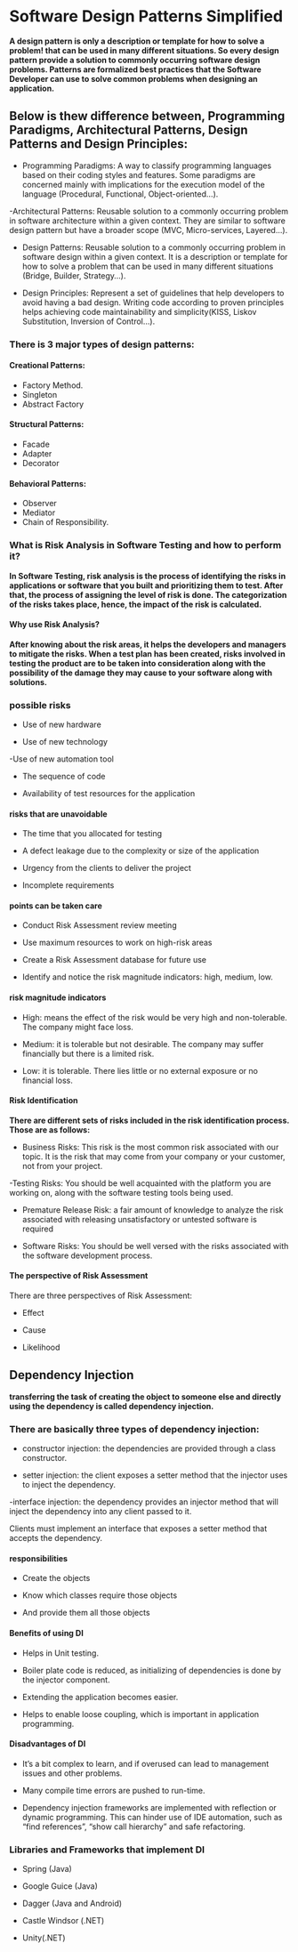 # Software Design Patterns Simplified

**A design pattern is only a description or template for how to solve a problem! that can be used in many different situations. So every design pattern provide a solution to commonly occurring software design problems. Patterns are formalized best practices that the Software Developer can use to solve common problems when designing an application.**

## Below is thew difference between, Programming Paradigms, Architectural Patterns, Design Patterns and Design Principles:

- Programming Paradigms: A way to classify programming languages based on their coding styles and features. Some paradigms are concerned mainly with implications for the execution model of the language (Procedural, Functional, Object-oriented…).

-Architectural Patterns: Reusable solution to a commonly occurring problem in software architecture within a given context. They are similar to software design pattern but have a broader scope (MVC, Micro-services, Layered...).

- Design Patterns: Reusable solution to a commonly occurring problem in software design within a given context. It is a description or template for how to solve a problem that can be used in many different situations (Bridge, Builder, Strategy…).

- Design Principles: Represent a set of guidelines that help developers to avoid having a bad design. Writing code according to proven principles helps achieving code maintainability and simplicity(KISS, Liskov Substitution, Inversion of Control…).

### There is 3 major types of design patterns:

#### Creational Patterns:
- Factory Method. 
- Singleton
- Abstract Factory

#### Structural Patterns:
- Facade
- Adapter
- Decorator

#### Behavioral Patterns:
- Observer
- Mediator
- Chain of Responsibility.


### What is Risk Analysis in Software Testing and how to perform it?

**In Software Testing, risk analysis is the process of identifying the risks in applications or software that you built and prioritizing them to test. After that, the process of assigning the level of risk is done. The categorization of the risks takes place, hence, the impact of the risk is calculated.**

#### Why use Risk Analysis?

**After knowing about the risk areas, it helps the developers and managers to mitigate the risks. When a test plan has been created, risks involved in testing the product are to be taken into consideration along with the possibility of the damage they may cause to your software along with solutions.**

### possible risks 

- Use of new hardware

- Use of new technology

-Use of new automation tool

- The sequence of code

- Availability of test resources for the application

####  risks that are unavoidable

- The time that you allocated for testing

- A defect leakage due to the complexity or size of the application

- Urgency from the clients to deliver the project

- Incomplete requirements

#### points can be taken care

- Conduct Risk Assessment review meeting

- Use maximum resources to work on high-risk areas

- Create a Risk Assessment database for future use

- Identify and notice the risk magnitude indicators: high, medium, low.

#### risk magnitude indicators

- High: means the effect of the risk would be very high and non-tolerable. The company might face loss.

- Medium: it is tolerable but not desirable. The company may suffer financially but there is a limited risk.

- Low: it is tolerable. There lies little or no external exposure or no financial loss.



#### Risk Identification

**There are different sets of risks included in the risk identification process. Those are as follows:**

- Business Risks: This risk is the most common risk associated with our topic. It is the risk that may come from your company or your customer, not from your project.

-Testing Risks: You should be well acquainted with the platform you are working on, along with the software testing tools being used.

- Premature Release Risk: a fair amount of knowledge to analyze the risk associated with releasing unsatisfactory or untested software is required

- Software Risks: You should be well versed with the risks associated with the software development process.

#### The perspective of Risk Assessment

There are three perspectives of Risk Assessment:

- Effect

- Cause

- Likelihood

## Dependency Injection

**transferring the task of creating the object to someone else and directly using the dependency is called dependency injection.**

###  There are basically three types of dependency injection:

- constructor injection: the dependencies are provided through a class constructor.

- setter injection: the client exposes a setter method that the injector uses to inject the dependency.

-interface injection: the dependency provides an injector method that will inject the dependency into any client passed to it. 

Clients must implement an interface that exposes a setter method that accepts the dependency.

#### responsibilities

- Create the objects

- Know which classes require those objects

- And provide them all those objects

#### Benefits of using DI
- Helps in Unit testing.

- Boiler plate code is reduced, as initializing of dependencies is done by the injector component.

- Extending the application becomes easier.

- Helps to enable loose coupling, which is important in application programming.

#### Disadvantages of DI

- It’s a bit complex to learn, and if overused can lead to management issues and other problems.

- Many compile time errors are pushed to run-time.

- Dependency injection frameworks are implemented with reflection or dynamic programming. This can hinder use of IDE automation, such as “find references”, “show call hierarchy” and safe refactoring.


### Libraries and Frameworks that implement DI
- Spring (Java)

- Google Guice (Java)

- Dagger (Java and Android)

- Castle Windsor (.NET)

- Unity(.NET)









